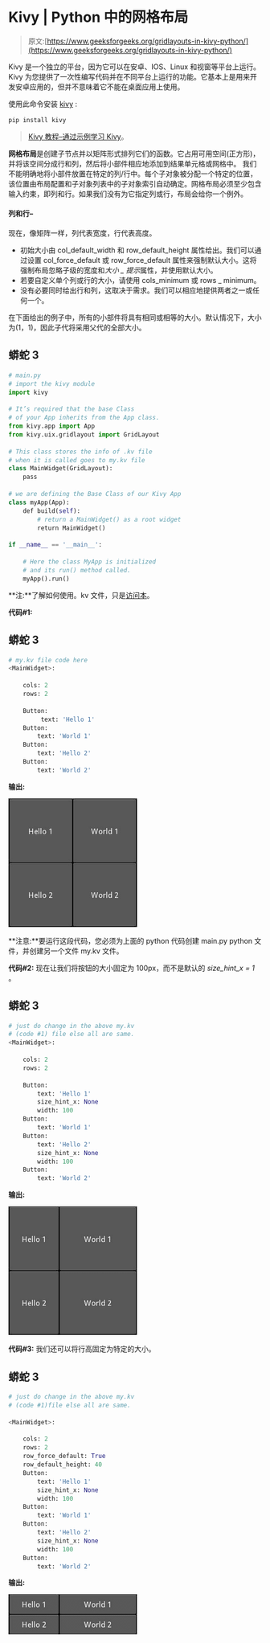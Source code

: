 # Kivy | Python 中的网格布局

> 原文:[https://www.geeksforgeeks.org/gridlayouts-in-kivy-python/](https://www.geeksforgeeks.org/gridlayouts-in-kivy-python/)

Kivy 是一个独立的平台，因为它可以在安卓、IOS、Linux 和视窗等平台上运行。Kivy 为您提供了一次性编写代码并在不同平台上运行的功能。它基本上是用来开发安卓应用的，但并不意味着它不能在桌面应用上使用。

使用此命令安装 [kivy](https://www.geeksforgeeks.org/kivy-tutorial/) :

```py
pip install kivy
```

> [Kivy 教程–通过示例学习 Kivy](https://www.geeksforgeeks.org/kivy-tutorial/)。

**网格布局**是创建子节点并以矩阵形式排列它们的函数。它占用可用空间(正方形)，并将该空间分成行和列，然后将小部件相应地添加到结果单元格或网格中。
我们不能明确地将小部件放置在特定的列/行中。每个子对象被分配一个特定的位置，该位置由布局配置和子对象列表中的子对象索引自动确定。网格布局必须至少包含输入约束，即列和行。如果我们没有为它指定列或行，布局会给你一个例外。

#### 列和行–

现在，像矩阵一样，列代表宽度，行代表高度。

*   初始大小由 col_default_width 和 row_default_height 属性给出。我们可以通过设置 col_force_default 或 row_force_default 属性来强制默认大小。这将强制布局忽略子级的宽度和*大小 _ 提示*属性，并使用默认大小。
*   若要自定义单个列或行的大小，请使用 cols_minimum 或 rows _ minimum。
*   没有必要同时给出行和列，这取决于需求。我们可以相应地提供两者之一或任何一个。

在下面给出的例子中，所有的小部件将具有相同或相等的大小。默认情况下，大小为(1，1)，因此子代将采用父代的全部大小。

## 蟒蛇 3

```py
# main.py
# import the kivy module
import kivy

# It’s required that the base Class
# of your App inherits from the App class.
from kivy.app import App
from kivy.uix.gridlayout import GridLayout

# This class stores the info of .kv file
# when it is called goes to my.kv file
class MainWidget(GridLayout):
    pass

# we are defining the Base Class of our Kivy App
class myApp(App):
    def build(self):
        # return a MainWidget() as a root widget
        return MainWidget()

if __name__ == '__main__':

    # Here the class MyApp is initialized
    # and its run() method called.
    myApp().run()
```

**注:**了解如何使用。kv 文件，只是[访问本](https://kivy.org/doc/stable/guide/lang.html)。

**代码#1:**

## 蟒蛇 3

```py
# my.kv file code here
<MainWidget>:

    cols: 2 
    rows: 2

    Button:       
         text: 'Hello 1'
    Button:
        text: 'World 1'
    Button:
        text: 'Hello 2'
    Button:       
        text: 'World 2'

```

**输出:**

![](img/63144a176048a841301b5ecc9a21af70.png)

**注意:**要运行这段代码，您必须为上面的 python 代码创建 main.py python 文件，并创建另一个文件 my.kv 文件。

**代码#2:**
现在让我们将按钮的大小固定为 100px，而不是默认的 *size_hint_x = 1* 。

## 蟒蛇 3

```py
# just do change in the above my.kv
# (code #1) file else all are same.
<MainWidget>:

    cols: 2 
    rows: 2

    Button:       
        text: 'Hello 1'
        size_hint_x: None
        width: 100
    Button:
        text: 'World 1'
    Button:
        text: 'Hello 2'
        size_hint_x: None
        width: 100
    Button:       
        text: 'World 2'

```

**输出:**

![](img/8112d0ea2b46281e853dfe84428a0d54.png)

**代码#3:**
我们还可以将行高固定为特定的大小。

## 蟒蛇 3

```py
# just do change in the above my.kv
# (code #1)file else all are same.

<MainWidget>:

    cols: 2 
    rows: 2
    row_force_default: True
    row_default_height: 40
    Button:       
        text: 'Hello 1'
        size_hint_x: None
        width: 100
    Button:
        text: 'World 1'
    Button:
        text: 'Hello 2'
        size_hint_x: None
        width: 100
    Button:       
        text: 'World 2'

```

**输出:**

![](img/48c845cde5801d07b24ed8155aa86622.png)